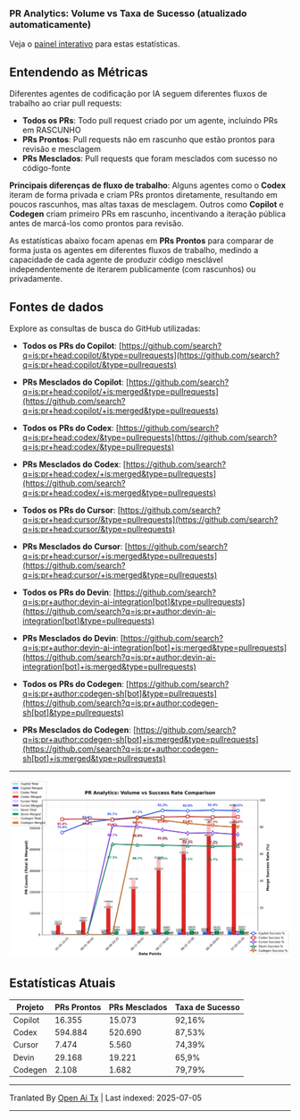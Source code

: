 ### PR Analytics: Volume vs Taxa de Sucesso (atualizado automaticamente)

Veja o [painel interativo](https://prarena.ai) para estas estatísticas.

## Entendendo as Métricas

Diferentes agentes de codificação por IA seguem diferentes fluxos de trabalho ao criar pull requests:

- **Todos os PRs**: Todo pull request criado por um agente, incluindo PRs em RASCUNHO
- **PRs Prontos**: Pull requests não em rascunho que estão prontos para revisão e mesclagem
- **PRs Mesclados**: Pull requests que foram mesclados com sucesso no código-fonte

**Principais diferenças de fluxo de trabalho**: Alguns agentes como o **Codex** iteram de forma privada e criam PRs prontos diretamente, resultando em poucos rascunhos, mas altas taxas de mesclagem. Outros como **Copilot** e **Codegen** criam primeiro PRs em rascunho, incentivando a iteração pública antes de marcá-los como prontos para revisão.

As estatísticas abaixo focam apenas em **PRs Prontos** para comparar de forma justa os agentes em diferentes fluxos de trabalho, medindo a capacidade de cada agente de produzir código mesclável independentemente de iterarem publicamente (com rascunhos) ou privadamente.

## Fontes de dados

Explore as consultas de busca do GitHub utilizadas:



- **Todos os PRs do Copilot**: [https://github.com/search?q=is:pr+head:copilot/&type=pullrequests](https://github.com/search?q=is:pr+head:copilot/&type=pullrequests)
- **PRs Mesclados do Copilot**: [https://github.com/search?q=is:pr+head:copilot/+is:merged&type=pullrequests](https://github.com/search?q=is:pr+head:copilot/+is:merged&type=pullrequests)
  

- **Todos os PRs do Codex**: [https://github.com/search?q=is:pr+head:codex/&type=pullrequests](https://github.com/search?q=is:pr+head:codex/&type=pullrequests)
- **PRs Mesclados do Codex**: [https://github.com/search?q=is:pr+head:codex/+is:merged&type=pullrequests](https://github.com/search?q=is:pr+head:codex/+is:merged&type=pullrequests)
  

- **Todos os PRs do Cursor**: [https://github.com/search?q=is:pr+head:cursor/&type=pullrequests](https://github.com/search?q=is:pr+head:cursor/&type=pullrequests)
- **PRs Mesclados do Cursor**: [https://github.com/search?q=is:pr+head:cursor/+is:merged&type=pullrequests](https://github.com/search?q=is:pr+head:cursor/+is:merged&type=pullrequests)
  

- **Todos os PRs do Devin**: [https://github.com/search?q=is:pr+author:devin-ai-integration[bot]&type=pullrequests](https://github.com/search?q=is:pr+author:devin-ai-integration[bot]&type=pullrequests)
- **PRs Mesclados do Devin**: [https://github.com/search?q=is:pr+author:devin-ai-integration[bot]+is:merged&type=pullrequests](https://github.com/search?q=is:pr+author:devin-ai-integration[bot]+is:merged&type=pullrequests)
  

- **Todos os PRs do Codegen**: [https://github.com/search?q=is:pr+author:codegen-sh[bot]&type=pullrequests](https://github.com/search?q=is:pr+author:codegen-sh[bot]&type=pullrequests)
- **PRs Mesclados do Codegen**: [https://github.com/search?q=is:pr+author:codegen-sh[bot]+is:merged&type=pullrequests](https://github.com/search?q=is:pr+author:codegen-sh[bot]+is:merged&type=pullrequests)
  

---

![chart](https://raw.githubusercontent.com/aavetis/PRarena/main/docs/chart.png)

## Estatísticas Atuais

| Projeto | PRs Prontos | PRs Mesclados | Taxa de Sucesso |
| ------- | ----------- | ------------- | --------------- |
| Copilot | 16.355 | 15.073 | 92,16% |
| Codex | 594.884 | 520.690 | 87,53% |
| Cursor | 7.474 | 5.560 | 74,39% |
| Devin | 29.168 | 19.221 | 65,9% |
| Codegen | 2.108 | 1.682 | 79,79% |


---


Tranlated By [Open Ai Tx](https://github.com/OpenAiTx/OpenAiTx) | Last indexed: 2025-07-05


---